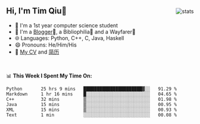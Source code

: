 <p>
<img src="https://github-readme-stats.vercel.app/api?username=qyxtim&show_icons=true" alt="stats" align="right" style="padding-top:20px"/>
</p>

## Hi, I'm Tim Qiu👋

- 🔭 I'm a 1st year computer science student
- 🌱 I'm a [Blogger](https://blog.blinkstar.cn)📝, a Bibliophilia📕 and a Wayfarer🚶
- 🌐 Languages: Python, C++, C, Java, Haskell
- 😄 Pronouns: He/Him/His
- 📄 [My CV](./cv.pdf) and [简历](./cv-ch.pdf)

<br>

📊 **This Week I Spent My Time On:**
<!--START_SECTION:waka-->

```text
Python       25 hrs 9 mins   ██████████████████████▓░░   91.29 %
Markdown     1 hr 16 mins    █░░░░░░░░░░░░░░░░░░░░░░░░   04.65 %
C++          32 mins         ▒░░░░░░░░░░░░░░░░░░░░░░░░   01.98 %
Java         15 mins         ▒░░░░░░░░░░░░░░░░░░░░░░░░   00.95 %
XML          15 mins         ▒░░░░░░░░░░░░░░░░░░░░░░░░   00.93 %
Text         1 min           ░░░░░░░░░░░░░░░░░░░░░░░░░   00.08 %
```

<!--END_SECTION:waka-->
